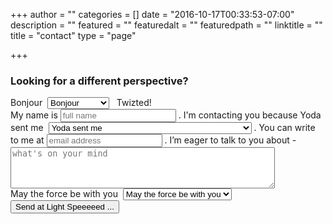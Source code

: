 +++
author = ""
categories = []
date = "2016-10-17T00:33:53-07:00"
description = ""
featured = ""
featuredalt = ""
featuredpath = ""
linktitle = ""
title = "contact"
type = "page"

+++
<article>
    <section class="section">
        <div class="background-media" data-0-top-bottom="background-position: 50% 50px" data-start="background-position: 50% -31px" style="background-image: url(/img/twiztedmyrtle/world-map.jpg); background-repeat:no-repeat; background-size:cover; background-attachment:cover; background-position: 50% 0%;">
        </div>
        <div class="background-overlay" style="background-color: rgba(86,180,151,0.2);"></div>
        <div class="container">
            <div class="row element-top-70 element-bottom-70">
                <div class="col-md-2 text-center"></div>
                <div class="col-md-8 text-center">
                    <h1 class="element-top-120 element-bottom-120 text-light os-animation big" data-os-animation="fadeIn" data-os-animation-delay="0s">
            Looking for a <span class="tilt">different</span> perspective?</h1> </div>
                <div class="col-md-2"></div>
            </div>
        </div>
    </section>
    <section class="contact-form">
      <form action="https://getform.org/f/707bd24f-70f8-4600-ba9e-f23123bd03ba" method="POST" class="form"> <span id="motivation" class="input-container">
    <span class="placeholder">Bonjour</span>&nbsp;<span class="fa fa-angle-down"></span> <span class="input selectbox">
      <select class="fancy-select hidden" name="say hello">
        <option value="Bonjour">Bonjour</option>
        <option value="Booyakasha">Booyakasha</option>
        <option value="Marhaba">Marhaba</option>
        <option value="Ciao">Ciao</option>
        <option value="Kon’nichiwa">Kon’nichiwa</option>
        <option value="Hola">Hola</option>
        <option value="Aloha">Aloha</option>
        <option value="Hallo">Hallo</option>
        <option value="Namaste">Namaste</option>
        <option value="Zdravstvuyte">Zdravstvuyte</option>
        <option value="Nin hao">Nin hao</option>
      </select>
    </span> </span> &nbsp; Twizted!
            <br> My name is <span class="input text">
     <input type="text" id="fname" name="first_name" placeholder="full name"/>
   </span>. I'm contacting you because <span id="motivation" class="input-container ext">
    <span class="placeholder">Yoda sent me</span>&nbsp;<span class="fa fa-angle-down"></span> <span class="input selectbox">
      <select class="fancy-select hidden" name="contacting because">
        <option value="Yoda sent me">Yoda sent me</option>
        <option value="I have a custom photography request">I have a custom photography request</option>
        <option value="I want to support your wickedly uncomfortable work">I want to support your wickedly uncomfortable work</option>
        <option value="I'd like you to write about a topic that's dear to me">I'd like you to write about a topic that's dear to me</option>
        <option value="I'd like to interview you">I'd like to interview you</option>
        <option value="I just dig your work">I just dig your work</option>
      </select>
    </span> </span>. You can write to me at <span class="input text">
    <input type="text" id="email" name="email" placeholder="email address"/>
  </span>. I’m eager to talk to you about -
            <br>
            <textarea name="message" placeholder="what's on your mind" rows="4" cols="50"></textarea>
            <br> <span id="regards" class="input-container">
    <span class="placeholder">May the force be with you</span>&nbsp;<span class="fa fa-angle-down"></span> <span class="input selectbox">
      <select name="closing" class="fancy-select hidden">
        <option value="May the force be with you">May the force be with you</option>
        <option value="Merci">Merci</option>
        <option value="Grazie">Grazie</option>
        <option value="Arigato">Arigato</option>
        <option value="Danke">Danke</option>
        <option value="Big Ups">Big Ups</option>
      </select>
    </span> </span><br>
            <button type="submit" class="btn btn-lg element-top-30 btn-primary">Send at Light Speeeeed ...</button>
        </form>
    </section>
    <section class="section">
        <div class="background-overlay" style="background-color: rgba(255,255,255,0);"></div>
        <div class="container">
            <div class="row">
                <div class="col-md-12 text-center">
                    <div class="row">
                        <div class="col-md-6 col-md-offset-3 text-left small-screen-center os-animation" data-os-animation="fadeInLeft" data-os-animation-delay="0.3s">
                            <div class="divider-wrapper">
                                <div class="visible-xs element-height-60"></div>
                                <div class="visible-sm element-height-60"></div>
                                <div class="visible-md element-height-60"></div>
                                <div class="visible-lg element-height-60"></div>
                            </div>
                        </div>
                    </div>
                </div>
            </div>
        </div>
    </section>
</article>
